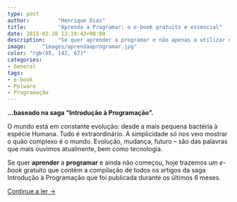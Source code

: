 ```yaml
---
type: post
author:         "Henrique Dias"
title:          "Aprenda a Programar: o e-book gratuito e essencial"
date: 2015-02-28 13:19:43+00:00
description:    "Se quer aprender a programar e não apenas a utilizar uma linguagem, este e-book gratuito é indicado para si. Aprenda os conceitos básicos e transversais."
image:     "images/aprendaaprogramar.jpg"
color: "rgb(65, 142, 67)"
categories:
- General
tags:
- e-book
- Pplware
- Programação
---
```


**…baseado na saga “Introdução à Programação”.**

O mundo está em constante evolução: desde a mais pequena bactéria à espécie Humana. Tudo é extraordinário. A simplicidade só nos veio mostrar o quão complexo é o mundo. Evolução, mudança, futuro – são das palavras que mais ouvimos atualmente, bem como tecnologia.

Se quer **aprender** a **programar** e ainda não começou, hoje trazemos um _e-book_ gratuito que contém a compilação de todos os artigos da saga Introdução à Programação que foi publicada durante os últimos 6 meses.

[Continue a ler →](http://pplware.sapo.pt/tutoriais/aprenda-a-programar-o-e-book-gratuito-e-essencial/)
